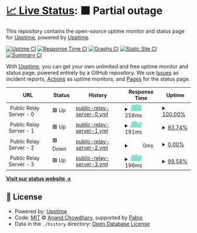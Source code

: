# [📈 Live Status](https://upptime.github.io/upptime): <!--live status--> **🟧 Partial outage**

This repository contains the open-source uptime monitor and status page for [Upptime](https://upptime.js.org), powered by [Upptime](https://github.com/upptime/upptime).

[![Uptime CI](https://github.com/duandaxei/upptime/workflows/Uptime%20CI/badge.svg)](https://github.com/duandaxei/upptime/actions?query=workflow%3A%22Uptime+CI%22)
[![Response Time CI](https://github.com/duandaxei/upptime/workflows/Response%20Time%20CI/badge.svg)](https://github.com/duandaxei/upptime/actions?query=workflow%3A%22Response+Time+CI%22)
[![Graphs CI](https://github.com/duandaxei/upptime/workflows/Graphs%20CI/badge.svg)](https://github.com/duandaxei/upptime/actions?query=workflow%3A%22Graphs+CI%22)
[![Static Site CI](https://github.com/duandaxei/upptime/workflows/Static%20Site%20CI/badge.svg)](https://github.com/duandaxei/upptime/actions?query=workflow%3A%22Static+Site+CI%22)
[![Summary CI](https://github.com/duandaxei/upptime/workflows/Summary%20CI/badge.svg)](https://github.com/duandaxei/upptime/actions?query=workflow%3A%22Summary+CI%22)

With [Upptime](https://upptime.js.org), you can get your own unlimited and free uptime monitor and status page, powered entirely by a GitHub repository. We use [Issues](https://github.com/upptime/upptime/issues) as incident reports, [Actions](https://github.com/duandaxei/upptime/actions) as uptime monitors, and [Pages](https://upptime.github.io/upptime) for the status page.

<!--start: status pages-->
<!-- This summary is generated by Upptime (https://github.com/upptime/upptime) -->
<!-- Do not edit this manually, your changes will be overwritten -->
<!-- prettier-ignore -->
| URL | Status | History | Response Time | Uptime |
| --- | ------ | ------- | ------------- | ------ |
| <img alt="" src="https://icons.duckduckgo.com/ip3/null.ico" height="13"> Public Relay Server - 0 | 🟩 Up | [public-relay-server-0.yml](https://github.com/duandaxei/upptime/commits/HEAD/history/public-relay-server-0.yml) | <details><summary><img alt="Response time graph" src="./graphs/public-relay-server-0/response-time-week.png" height="20"> 258ms</summary><br><a href="https://duandaxei.github.io/upptime/history/public-relay-server-0"><img alt="Response time 241" src="https://img.shields.io/endpoint?url=https%3A%2F%2Fraw.githubusercontent.com%2Fduandaxei%2Fupptime%2FHEAD%2Fapi%2Fpublic-relay-server-0%2Fresponse-time.json"></a><br><a href="https://duandaxei.github.io/upptime/history/public-relay-server-0"><img alt="24-hour response time 267" src="https://img.shields.io/endpoint?url=https%3A%2F%2Fraw.githubusercontent.com%2Fduandaxei%2Fupptime%2FHEAD%2Fapi%2Fpublic-relay-server-0%2Fresponse-time-day.json"></a><br><a href="https://duandaxei.github.io/upptime/history/public-relay-server-0"><img alt="7-day response time 258" src="https://img.shields.io/endpoint?url=https%3A%2F%2Fraw.githubusercontent.com%2Fduandaxei%2Fupptime%2FHEAD%2Fapi%2Fpublic-relay-server-0%2Fresponse-time-week.json"></a><br><a href="https://duandaxei.github.io/upptime/history/public-relay-server-0"><img alt="30-day response time 252" src="https://img.shields.io/endpoint?url=https%3A%2F%2Fraw.githubusercontent.com%2Fduandaxei%2Fupptime%2FHEAD%2Fapi%2Fpublic-relay-server-0%2Fresponse-time-month.json"></a><br><a href="https://duandaxei.github.io/upptime/history/public-relay-server-0"><img alt="1-year response time 241" src="https://img.shields.io/endpoint?url=https%3A%2F%2Fraw.githubusercontent.com%2Fduandaxei%2Fupptime%2FHEAD%2Fapi%2Fpublic-relay-server-0%2Fresponse-time-year.json"></a></details> | <details><summary><a href="https://duandaxei.github.io/upptime/history/public-relay-server-0">100.00%</a></summary><a href="https://duandaxei.github.io/upptime/history/public-relay-server-0"><img alt="All-time uptime 99.59%" src="https://img.shields.io/endpoint?url=https%3A%2F%2Fraw.githubusercontent.com%2Fduandaxei%2Fupptime%2FHEAD%2Fapi%2Fpublic-relay-server-0%2Fuptime.json"></a><br><a href="https://duandaxei.github.io/upptime/history/public-relay-server-0"><img alt="24-hour uptime 100.00%" src="https://img.shields.io/endpoint?url=https%3A%2F%2Fraw.githubusercontent.com%2Fduandaxei%2Fupptime%2FHEAD%2Fapi%2Fpublic-relay-server-0%2Fuptime-day.json"></a><br><a href="https://duandaxei.github.io/upptime/history/public-relay-server-0"><img alt="7-day uptime 100.00%" src="https://img.shields.io/endpoint?url=https%3A%2F%2Fraw.githubusercontent.com%2Fduandaxei%2Fupptime%2FHEAD%2Fapi%2Fpublic-relay-server-0%2Fuptime-week.json"></a><br><a href="https://duandaxei.github.io/upptime/history/public-relay-server-0"><img alt="30-day uptime 100.00%" src="https://img.shields.io/endpoint?url=https%3A%2F%2Fraw.githubusercontent.com%2Fduandaxei%2Fupptime%2FHEAD%2Fapi%2Fpublic-relay-server-0%2Fuptime-month.json"></a><br><a href="https://duandaxei.github.io/upptime/history/public-relay-server-0"><img alt="1-year uptime 99.59%" src="https://img.shields.io/endpoint?url=https%3A%2F%2Fraw.githubusercontent.com%2Fduandaxei%2Fupptime%2FHEAD%2Fapi%2Fpublic-relay-server-0%2Fuptime-year.json"></a></details>
| <img alt="" src="https://icons.duckduckgo.com/ip3/null.ico" height="13"> Public Relay Server - 1 | 🟩 Up | [public-relay-server-1.yml](https://github.com/duandaxei/upptime/commits/HEAD/history/public-relay-server-1.yml) | <details><summary><img alt="Response time graph" src="./graphs/public-relay-server-1/response-time-week.png" height="20"> 191ms</summary><br><a href="https://duandaxei.github.io/upptime/history/public-relay-server-1"><img alt="Response time 189" src="https://img.shields.io/endpoint?url=https%3A%2F%2Fraw.githubusercontent.com%2Fduandaxei%2Fupptime%2FHEAD%2Fapi%2Fpublic-relay-server-1%2Fresponse-time.json"></a><br><a href="https://duandaxei.github.io/upptime/history/public-relay-server-1"><img alt="24-hour response time 210" src="https://img.shields.io/endpoint?url=https%3A%2F%2Fraw.githubusercontent.com%2Fduandaxei%2Fupptime%2FHEAD%2Fapi%2Fpublic-relay-server-1%2Fresponse-time-day.json"></a><br><a href="https://duandaxei.github.io/upptime/history/public-relay-server-1"><img alt="7-day response time 191" src="https://img.shields.io/endpoint?url=https%3A%2F%2Fraw.githubusercontent.com%2Fduandaxei%2Fupptime%2FHEAD%2Fapi%2Fpublic-relay-server-1%2Fresponse-time-week.json"></a><br><a href="https://duandaxei.github.io/upptime/history/public-relay-server-1"><img alt="30-day response time 191" src="https://img.shields.io/endpoint?url=https%3A%2F%2Fraw.githubusercontent.com%2Fduandaxei%2Fupptime%2FHEAD%2Fapi%2Fpublic-relay-server-1%2Fresponse-time-month.json"></a><br><a href="https://duandaxei.github.io/upptime/history/public-relay-server-1"><img alt="1-year response time 189" src="https://img.shields.io/endpoint?url=https%3A%2F%2Fraw.githubusercontent.com%2Fduandaxei%2Fupptime%2FHEAD%2Fapi%2Fpublic-relay-server-1%2Fresponse-time-year.json"></a></details> | <details><summary><a href="https://duandaxei.github.io/upptime/history/public-relay-server-1">83.74%</a></summary><a href="https://duandaxei.github.io/upptime/history/public-relay-server-1"><img alt="All-time uptime 95.77%" src="https://img.shields.io/endpoint?url=https%3A%2F%2Fraw.githubusercontent.com%2Fduandaxei%2Fupptime%2FHEAD%2Fapi%2Fpublic-relay-server-1%2Fuptime.json"></a><br><a href="https://duandaxei.github.io/upptime/history/public-relay-server-1"><img alt="24-hour uptime 98.80%" src="https://img.shields.io/endpoint?url=https%3A%2F%2Fraw.githubusercontent.com%2Fduandaxei%2Fupptime%2FHEAD%2Fapi%2Fpublic-relay-server-1%2Fuptime-day.json"></a><br><a href="https://duandaxei.github.io/upptime/history/public-relay-server-1"><img alt="7-day uptime 83.74%" src="https://img.shields.io/endpoint?url=https%3A%2F%2Fraw.githubusercontent.com%2Fduandaxei%2Fupptime%2FHEAD%2Fapi%2Fpublic-relay-server-1%2Fuptime-week.json"></a><br><a href="https://duandaxei.github.io/upptime/history/public-relay-server-1"><img alt="30-day uptime 86.29%" src="https://img.shields.io/endpoint?url=https%3A%2F%2Fraw.githubusercontent.com%2Fduandaxei%2Fupptime%2FHEAD%2Fapi%2Fpublic-relay-server-1%2Fuptime-month.json"></a><br><a href="https://duandaxei.github.io/upptime/history/public-relay-server-1"><img alt="1-year uptime 95.77%" src="https://img.shields.io/endpoint?url=https%3A%2F%2Fraw.githubusercontent.com%2Fduandaxei%2Fupptime%2FHEAD%2Fapi%2Fpublic-relay-server-1%2Fuptime-year.json"></a></details>
| <img alt="" src="https://icons.duckduckgo.com/ip3/null.ico" height="13"> Public Relay Server - 2 | 🟥 Down | [public-relay-server-2.yml](https://github.com/duandaxei/upptime/commits/HEAD/history/public-relay-server-2.yml) | <details><summary><img alt="Response time graph" src="./graphs/public-relay-server-2/response-time-week.png" height="20"> 0ms</summary><br><a href="https://duandaxei.github.io/upptime/history/public-relay-server-2"><img alt="Response time 188" src="https://img.shields.io/endpoint?url=https%3A%2F%2Fraw.githubusercontent.com%2Fduandaxei%2Fupptime%2FHEAD%2Fapi%2Fpublic-relay-server-2%2Fresponse-time.json"></a><br><a href="https://duandaxei.github.io/upptime/history/public-relay-server-2"><img alt="24-hour response time 0" src="https://img.shields.io/endpoint?url=https%3A%2F%2Fraw.githubusercontent.com%2Fduandaxei%2Fupptime%2FHEAD%2Fapi%2Fpublic-relay-server-2%2Fresponse-time-day.json"></a><br><a href="https://duandaxei.github.io/upptime/history/public-relay-server-2"><img alt="7-day response time 0" src="https://img.shields.io/endpoint?url=https%3A%2F%2Fraw.githubusercontent.com%2Fduandaxei%2Fupptime%2FHEAD%2Fapi%2Fpublic-relay-server-2%2Fresponse-time-week.json"></a><br><a href="https://duandaxei.github.io/upptime/history/public-relay-server-2"><img alt="30-day response time 0" src="https://img.shields.io/endpoint?url=https%3A%2F%2Fraw.githubusercontent.com%2Fduandaxei%2Fupptime%2FHEAD%2Fapi%2Fpublic-relay-server-2%2Fresponse-time-month.json"></a><br><a href="https://duandaxei.github.io/upptime/history/public-relay-server-2"><img alt="1-year response time 188" src="https://img.shields.io/endpoint?url=https%3A%2F%2Fraw.githubusercontent.com%2Fduandaxei%2Fupptime%2FHEAD%2Fapi%2Fpublic-relay-server-2%2Fresponse-time-year.json"></a></details> | <details><summary><a href="https://duandaxei.github.io/upptime/history/public-relay-server-2">0.00%</a></summary><a href="https://duandaxei.github.io/upptime/history/public-relay-server-2"><img alt="All-time uptime 52.09%" src="https://img.shields.io/endpoint?url=https%3A%2F%2Fraw.githubusercontent.com%2Fduandaxei%2Fupptime%2FHEAD%2Fapi%2Fpublic-relay-server-2%2Fuptime.json"></a><br><a href="https://duandaxei.github.io/upptime/history/public-relay-server-2"><img alt="24-hour uptime 0.00%" src="https://img.shields.io/endpoint?url=https%3A%2F%2Fraw.githubusercontent.com%2Fduandaxei%2Fupptime%2FHEAD%2Fapi%2Fpublic-relay-server-2%2Fuptime-day.json"></a><br><a href="https://duandaxei.github.io/upptime/history/public-relay-server-2"><img alt="7-day uptime 0.00%" src="https://img.shields.io/endpoint?url=https%3A%2F%2Fraw.githubusercontent.com%2Fduandaxei%2Fupptime%2FHEAD%2Fapi%2Fpublic-relay-server-2%2Fuptime-week.json"></a><br><a href="https://duandaxei.github.io/upptime/history/public-relay-server-2"><img alt="30-day uptime 1.38%" src="https://img.shields.io/endpoint?url=https%3A%2F%2Fraw.githubusercontent.com%2Fduandaxei%2Fupptime%2FHEAD%2Fapi%2Fpublic-relay-server-2%2Fuptime-month.json"></a><br><a href="https://duandaxei.github.io/upptime/history/public-relay-server-2"><img alt="1-year uptime 52.09%" src="https://img.shields.io/endpoint?url=https%3A%2F%2Fraw.githubusercontent.com%2Fduandaxei%2Fupptime%2FHEAD%2Fapi%2Fpublic-relay-server-2%2Fuptime-year.json"></a></details>
| <img alt="" src="https://icons.duckduckgo.com/ip3/null.ico" height="13"> Public Relay Server - 3 | 🟩 Up | [public-relay-server-3.yml](https://github.com/duandaxei/upptime/commits/HEAD/history/public-relay-server-3.yml) | <details><summary><img alt="Response time graph" src="./graphs/public-relay-server-3/response-time-week.png" height="20"> 196ms</summary><br><a href="https://duandaxei.github.io/upptime/history/public-relay-server-3"><img alt="Response time 187" src="https://img.shields.io/endpoint?url=https%3A%2F%2Fraw.githubusercontent.com%2Fduandaxei%2Fupptime%2FHEAD%2Fapi%2Fpublic-relay-server-3%2Fresponse-time.json"></a><br><a href="https://duandaxei.github.io/upptime/history/public-relay-server-3"><img alt="24-hour response time 196" src="https://img.shields.io/endpoint?url=https%3A%2F%2Fraw.githubusercontent.com%2Fduandaxei%2Fupptime%2FHEAD%2Fapi%2Fpublic-relay-server-3%2Fresponse-time-day.json"></a><br><a href="https://duandaxei.github.io/upptime/history/public-relay-server-3"><img alt="7-day response time 196" src="https://img.shields.io/endpoint?url=https%3A%2F%2Fraw.githubusercontent.com%2Fduandaxei%2Fupptime%2FHEAD%2Fapi%2Fpublic-relay-server-3%2Fresponse-time-week.json"></a><br><a href="https://duandaxei.github.io/upptime/history/public-relay-server-3"><img alt="30-day response time 186" src="https://img.shields.io/endpoint?url=https%3A%2F%2Fraw.githubusercontent.com%2Fduandaxei%2Fupptime%2FHEAD%2Fapi%2Fpublic-relay-server-3%2Fresponse-time-month.json"></a><br><a href="https://duandaxei.github.io/upptime/history/public-relay-server-3"><img alt="1-year response time 187" src="https://img.shields.io/endpoint?url=https%3A%2F%2Fraw.githubusercontent.com%2Fduandaxei%2Fupptime%2FHEAD%2Fapi%2Fpublic-relay-server-3%2Fresponse-time-year.json"></a></details> | <details><summary><a href="https://duandaxei.github.io/upptime/history/public-relay-server-3">99.58%</a></summary><a href="https://duandaxei.github.io/upptime/history/public-relay-server-3"><img alt="All-time uptime 40.27%" src="https://img.shields.io/endpoint?url=https%3A%2F%2Fraw.githubusercontent.com%2Fduandaxei%2Fupptime%2FHEAD%2Fapi%2Fpublic-relay-server-3%2Fuptime.json"></a><br><a href="https://duandaxei.github.io/upptime/history/public-relay-server-3"><img alt="24-hour uptime 100.00%" src="https://img.shields.io/endpoint?url=https%3A%2F%2Fraw.githubusercontent.com%2Fduandaxei%2Fupptime%2FHEAD%2Fapi%2Fpublic-relay-server-3%2Fuptime-day.json"></a><br><a href="https://duandaxei.github.io/upptime/history/public-relay-server-3"><img alt="7-day uptime 99.58%" src="https://img.shields.io/endpoint?url=https%3A%2F%2Fraw.githubusercontent.com%2Fduandaxei%2Fupptime%2FHEAD%2Fapi%2Fpublic-relay-server-3%2Fuptime-week.json"></a><br><a href="https://duandaxei.github.io/upptime/history/public-relay-server-3"><img alt="30-day uptime 98.92%" src="https://img.shields.io/endpoint?url=https%3A%2F%2Fraw.githubusercontent.com%2Fduandaxei%2Fupptime%2FHEAD%2Fapi%2Fpublic-relay-server-3%2Fuptime-month.json"></a><br><a href="https://duandaxei.github.io/upptime/history/public-relay-server-3"><img alt="1-year uptime 40.27%" src="https://img.shields.io/endpoint?url=https%3A%2F%2Fraw.githubusercontent.com%2Fduandaxei%2Fupptime%2FHEAD%2Fapi%2Fpublic-relay-server-3%2Fuptime-year.json"></a></details>

<!--end: status pages-->

[**Visit our status website →**](https://upptime.github.io/upptime)

## 📄 License

- Powered by: [Upptime](https://github.com/upptime/upptime)
- Code: [MIT](./LICENSE) © [Anand Chowdhary](https://anandchowdhary.com), supported by [Pabio](https://pabio.com)
- Data in the `./history` directory: [Open Database License](https://opendatacommons.org/licenses/odbl/1-0/)
